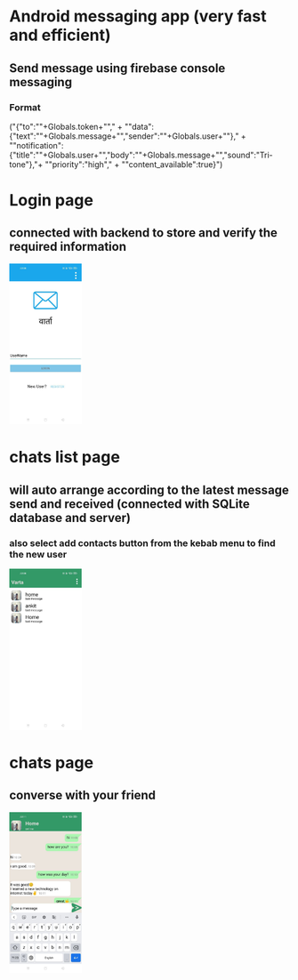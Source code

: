 # Android messaging app (very fast and efficient)
## Send message using firebase console messaging 
### Format

("{\"to\":\""+Globals.token+"\"," +
                    "\"data\":{\"text\":\""+Globals.message+"\",\"sender\":\""+Globals.user+"\"}," +
                    "\"notification\":{\"title\":\""+Globals.user+"\",\"body\":\""+Globals.message+"\",\"sound\":\"Tri-tone\"},"+
                    "\"priority\":\"high\"," +
                    "\"content_available\":true}")

# Login page
## connected with backend to store and verify the required information
<img src="https://github.com/ayush19283/Android-Messenger/blob/main/Screenshot/login.jpg" width="130px">

# chats list page
## will auto arrange according to the latest message send and received (connected with SQLite database and server)
### also select add contacts button from the kebab menu to find the new user 
<img src="https://github.com/ayush19283/Android-Messenger/blob/main/Screenshot/chats_list.jpg" width="130px">

# chats page
## converse with your friend
<img src="https://github.com/ayush19283/Android-Messenger/blob/main/Screenshot/chats.jpg" width="130px">


